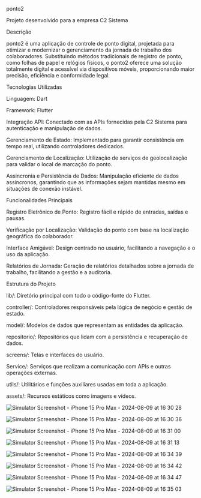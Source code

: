 ponto2

Projeto desenvolvido para a empresa C2 Sistema

Descrição

ponto2 é uma aplicação de controle de ponto digital, projetada para otimizar e modernizar o gerenciamento da jornada de trabalho dos colaboradores. Substituindo métodos tradicionais de registro de ponto, como folhas de papel e relógios físicos, o ponto2 oferece uma solução totalmente digital e acessível via dispositivos móveis, proporcionando maior precisão, eficiência e conformidade legal.

Tecnologias Utilizadas

Linguagem: Dart

Framework: Flutter

Integração API: Conectado com as APIs fornecidas pela C2 Sistema para autenticação e manipulação de dados.

Gerenciamento de Estado: Implementado para garantir consistência em tempo real, utilizando controladores dedicados.

Gerenciamento de Localização: Utilização de serviços de geolocalização para validar o local de marcação do ponto.

Assincronia e Persistência de Dados: Manipulação eficiente de dados assíncronos, garantindo que as informações sejam mantidas mesmo em situações de conexão instável.


Funcionalidades Principais

Registro Eletrônico de Ponto: Registro fácil e rápido de entradas, saídas e pausas.

Verificação por Localização: Validação do ponto com base na localização geográfica do colaborador.

Interface Amigável: Design centrado no usuário, facilitando a navegação e o uso da aplicação.

Relatórios de Jornada: Geração de relatórios detalhados sobre a jornada de trabalho, facilitando a gestão e a auditoria.


Estrutura do Projeto

lib/: Diretório principal com todo o código-fonte do Flutter.

controller/: Controladores responsáveis pela lógica de negócio e gestão de estado.

model/: Modelos de dados que representam as entidades da aplicação.

repositorio/: Repositórios que lidam com a persistência e recuperação de dados.

screens/: Telas e interfaces do usuário.

Service/: Serviços que realizam a comunicação com APIs e outras operações externas.

utils/: Utilitários e funções auxiliares usadas em toda a aplicação.

assets/: Recursos estáticos como imagens e vídeos.

![Simulator Screenshot - iPhone 15 Pro Max - 2024-08-09 at 16 30 28](https://github.com/user-attachments/assets/c8c2834a-9c53-4705-b0c3-d22621655992)

![Simulator Screenshot - iPhone 15 Pro Max - 2024-08-09 at 16 30 36](https://github.com/user-attachments/assets/9070975c-6af1-405e-943f-fa597e1a2ed7)

![Simulator Screenshot - iPhone 15 Pro Max - 2024-08-09 at 16 31 00](https://github.com/user-attachments/assets/5b560c78-56fc-473b-a8e1-34651ede093d)

![Simulator Screenshot - iPhone 15 Pro Max - 2024-08-09 at 16 31 13](https://github.com/user-attachments/assets/833ed6b0-9d55-4cca-9854-e8d36728518f)

![Simulator Screenshot - iPhone 15 Pro Max - 2024-08-09 at 16 34 39](https://github.com/user-attachments/assets/a0ae75f9-710f-49ff-aaf5-f24167d9cbd1)

![Simulator Screenshot - iPhone 15 Pro Max - 2024-08-09 at 16 34 42](https://github.com/user-attachments/assets/01bf384f-2352-4547-b7e2-a560fcd19ba3)

![Simulator Screenshot - iPhone 15 Pro Max - 2024-08-09 at 16 34 47](https://github.com/user-attachments/assets/6486843c-b640-4f93-a370-5c818179b42d)

![Simulator Screenshot - iPhone 15 Pro Max - 2024-08-09 at 16 35 03](https://github.com/user-attachments/assets/fdfcda0e-0ec7-43b6-bca6-b8ef90335c16)



